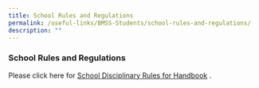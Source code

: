 ```yaml
---
title: School Rules and Regulations
permalink: /useful-links/BMSS-Students/school-rules-and-regulations/
description: ""
---
```



###  School Rules and Regulations 

Please click here for [School Disciplinary Rules for Handbook](/files/School_Disciplinary_Rules-for-Handbook-pg-25-28-Updated-01_2014.pdf) .